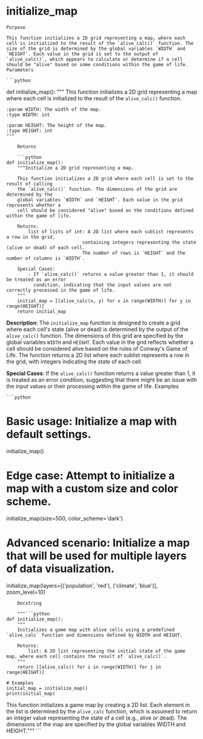 # initialize_map

    Purpose

    This function initializes a 2D grid representing a map, where each cell is initialized to the result of the `alive_calc()` function. The size of the grid is determined by the global variables `WIDTH` and `HEIGHT`. Each value in the grid is set to the output of `alive_calc()`, which appears to calculate or determine if a cell should be "alive" based on some conditions within the game of life.
    Parameters

    ```python
def initialize_map():
    """
    This function initializes a 2D grid representing a map where each cell is initialized to the result of the `alive_calc()` function.

    :param WIDTH: The width of the map.
    :type WIDTH: int

    :param HEIGHT: The height of the map.
    :type HEIGHT: int
    """
```
    Returns

    ```python
def initialize_map():
    """Initialize a 2D grid representing a map.

    This function initializes a 2D grid where each cell is set to the result of calling
    the `alive_calc()` function. The dimensions of the grid are determined by the
    global variables `WIDTH` and `HEIGHT`. Each value in the grid represents whether a
    cell should be considered "alive" based on the conditions defined within the game of life.

    Returns:
        list of lists of int: A 2D list where each sublist represents a row in the grid,
                            containing integers representing the state (alive or dead) of each cell.
                            The number of rows is `HEIGHT` and the number of columns is `WIDTH`.

    Special Cases:
        - If `alive_calc()` returns a value greater than 1, it should be treated as an error
          condition, indicating that the input values are not correctly processed in the game of life.
    """
    initial_map = [[alive_calc(x, y) for x in range(WIDTH)] for y in range(HEIGHT)]
    return initial_map
```

**Description**: The `initialize_map` function is designed to create a grid where each cell's state (alive or dead) is determined by the output of the `alive_calc()` function. The dimensions of this grid are specified by the global variables `WIDTH` and `HEIGHT`. Each value in the grid reflects whether a cell should be considered alive based on the rules of Conway's Game of Life. The function returns a 2D list where each sublist represents a row in the grid, with integers indicating the state of each cell.

**Special Cases**: If the `alive_calc()` function returns a value greater than 1, it is treated as an error condition, suggesting that there might be an issue with the input values or their processing within the game of life.
    Examples

    ```python
# Basic usage: Initialize a map with default settings.
initialize_map()

# Edge case: Attempt to initialize a map with a custom size and color scheme.
initialize_map(size=500, color_scheme='dark')

# Advanced scenario: Initialize a map that will be used for multiple layers of data visualization.
initialize_map(layers=[('population', 'red'), ('climate', 'blue')], zoom_level=10)
```
    Docstring

    """```python
def initialize_map():
    """
    Initializes a game map with alive cells using a predefined `alive_calc` function and dimensions defined by WIDTH and HEIGHT.

    Returns:
        list: A 2D list representing the initial state of the game map, where each cell contains the result of `alive_calc()`.
    """
    return [[alive_calc() for i in range(WIDTH)] for j in range(HEIGHT)]

# Examples
initial_map = initialize_map()
print(initial_map)
```

This function initializes a game map by creating a 2D list. Each element in the list is determined by the `alive_calc` function, which is assumed to return an integer value representing the state of a cell (e.g., alive or dead). The dimensions of the map are specified by the global variables WIDTH and HEIGHT."""
    ```